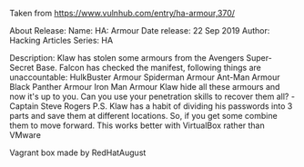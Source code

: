 Taken from https://www.vulnhub.com/entry/ha-armour,370/ 

About Release:
    Name: HA: Armour
    Date release: 22 Sep 2019
    Author: Hacking Articles
    Series: HA

Description:
    Klaw has stolen some armours from the Avengers Super-Secret Base. Falcon has checked the manifest, following things are unaccountable:
    HulkBuster Armour
    Spiderman Armour
    Ant-Man Armour
    Black Panther Armour
    Iron Man Armour
    Klaw hide all these armours and now it's up to you. Can you use your penetration skills to recover them all?
    -Captain Steve Rogers
    P.S. Klaw has a habit of dividing his passwords into 3 parts and save them at different locations. So, if you get some combine them to move forward.
    This works better with VirtualBox rather than VMware 

Vagrant box made by RedHatAugust
